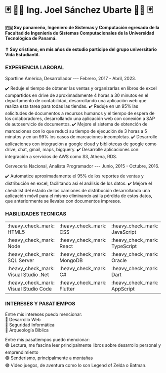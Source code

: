 # :black_joker: :man_technologist: Ing. Joel Sánchez Ubarte :man_technologist: :black_joker:
#### :panama: Soy panameño, Ingeniero de Sistemas y Computación egresado de la Facultad de Ingeniería de Sistemas Computacionales de la Universidad Tecnológica de Panamá.
#### :latin_cross: Soy cristiano, en mis años de estudio participe del grupo universitario Vida Estudiantil.

### EXPERIENCIA LABORAL

Sportline América, Desarrollador --- Febrero, 2017 - Abril, 2023.

:heavy_check_mark: Reduje el tiempo de obtener las ventas y organizarlas en libros de excel compartidos en drive de aproximadamente 4 horas a 30 minutos en el departamento de contabilidad, desarrollando una aplicación web que realiza esta tarea para todas las tiendas.
:heavy_check_mark: Reduje en un 95% las solicitudes de documentos a recursos humanos y el tiempo de espera de los colaboradores, desarrollando una aplicación web con conexión a SAP de autoservicio de documentos.
:heavy_check_mark: Mejore el sistema de obtención de marcaciones con lo que reducí su tiempo de ejecución de 3 horas a 5 minutos y en un 99% los casos de marcaciones incompletas.
:heavy_check_mark: Desarrolle aplicaciones con integración a google cloud y bibliotecas de google como drive, chat, gmail, maps, bigquery.
:heavy_check_mark: Desarrolle aplicaciones con integración a servicios de AWS como S3, Athena, RDS.

Cervecería Nacional, Analista Programador --- Junio, 2015 - Octubre, 2016.

:heavy_check_mark: Automatice aproximadamente el 95% de los reportes de ventas y distribución en excel, facilitando así el análisis de los datos.
:heavy_check_mark: Mejore el checklist del estado de los camiones de distribución desarrollando una aplicación móvil para el mismo eliminando así la pérdida de estos datos, que anteriormente se llevaba con documentos impresos.
  
### HABILIDADES TECNICAS

  <table>
    <tr>
      <td> :heavy_check_mark: HTML5 </td>
      <td> :heavy_check_mark: CSS </td>
      <td> :heavy_check_mark: JavaScript </td>
    </tr>
    <tr>
      <td> :heavy_check_mark: Node </td>
      <td> :heavy_check_mark: React </td>
      <td> :heavy_check_mark: TypeScript </td>
    </tr>
    <tr>
      <td> :heavy_check_mark: SQL Server </td>
      <td> :heavy_check_mark: MongoDB </td>
      <td> :heavy_check_mark: Oracle </td>
    </tr>
    <tr>
      <td> :heavy_check_mark: Visual Studio .Net </td>
      <td> :heavy_check_mark: C# </td>
      <td> :heavy_check_mark: Dart </td>
    </tr>
    <tr>
      <td> :heavy_check_mark: Visual Studio Code </td>
      <td> :heavy_check_mark: Flutter </td>
      <td> :heavy_check_mark: AppScript </td>
    </tr>
  </table>
  
### INTERESES Y PASATIEMPOS

Entre mis intereses puedo mencionar: <br>
:red_circle: Desarrollo Web <br>
:red_circle: Seguridad Informática <br>
:red_circle: Arqueología Bíblica <br>

Entre mis pasatiempos puedo mencionar: <br>
:purple_circle: Lectura, me fascina leer principalmente libros sobre desarrollo personal y emprendimiento <br>
:purple_circle: Senderismo, principalmente a montañas <br>
:purple_circle: Video juegos, de aventura como lo son Legend of Zelda o Batman.
  
<!--
**jsubarte/jsubarte** is a ✨ _special_ ✨ repository because its `README.md` (this file) appears on your GitHub profile.

Here are some ideas to get you started:

- 🔭 I’m currently working on ...
- 🌱 I’m currently learning ...
- 👯 I’m looking to collaborate on ...
- 🤔 I’m looking for help with ...
- 💬 Ask me about ...
- 📫 How to reach me: ...
- 😄 Pronouns: ...
- ⚡ Fun fact: ...
-->
